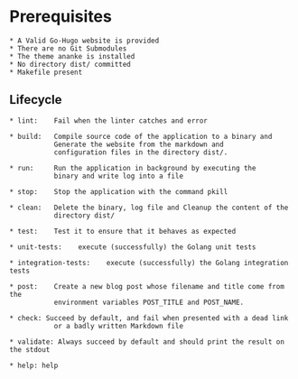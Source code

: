 # Prerequisites

    * A Valid Go-Hugo website is provided
    * There are no Git Submodules
    * The theme ananke is installed
    * No directory dist/ committed
    * Makefile present

## Lifecycle

    * lint:    Fail when the linter catches and error

    * build:   Compile source code of the application to a binary and
               Generate the website from the markdown and
               configuration files in the directory dist/.

    * run:     Run the application in background by executing the
               binary and write log into a file

    * stop:    Stop the application with the command pkill

    * clean:   Delete the binary, log file and Cleanup the content of the
               directory dist/

    * test:    Test it to ensure that it behaves as expected

    * unit-tests:    execute (successfully) the Golang unit tests

    * integration-tests:    execute (successfully) the Golang integration tests

    * post:    Create a new blog post whose filename and title come from the
               environment variables POST_TITLE and POST_NAME.

    * check: Succeed by default, and fail when presented with a dead link
               or a badly written Markdown file

    * validate: Always succeed by default and should print the result on the stdout

    * help: help
